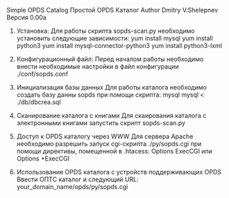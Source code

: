 Simple OPDS Catalog
Простой OPDS Каталог
Author Dmitry V.Shelepnev
Версия 0.00a

1. Установка:
Для работы скрипта sopds-scan.py необходимо установить следующие зависимости:
yum install mysql
yum install python3
yum install mysql-connector-python3
yum install python3-lxml

2. Конфигурационный файл:
Перед началом работы необходимо внести необходимые настройки в файл конфигурации ./conf/sopds.conf

3. Инициализация базы данных
Для работы каталога необходимо создать базу данны sopds при помощи скрипта:
mysql mysql < ./db/dbcrea.sql

4. Сканирование каталога с книгами
Для скаирования каталога с электронными книгами запустить скрипт sopds-scan.py

5. Доступ к OPDS каталогу через WWW
Для сервера Apache необходимо разрешить запуск cgi-скрипта ./py/sopds.cgi
при помощи директивы, помещенной в .htacess:
Options ExecCGI
или
Options +ExecCGI

6. Использование OPDS каталога с устройств поддерживающих OPDS
Ввести ОПТС каталог и следующий URL: your_domain_name/opds/py/sopds.cgi
